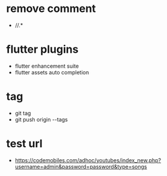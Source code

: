 # remove comment
- //.*

# flutter plugins
- flutter enhancement suite
- flutter assets auto completion

# tag
- git tag <tagname>
- git push origin --tags

# test url
- https://codemobiles.com/adhoc/youtubes/index_new.php?username=admin&password=password&type=songs
